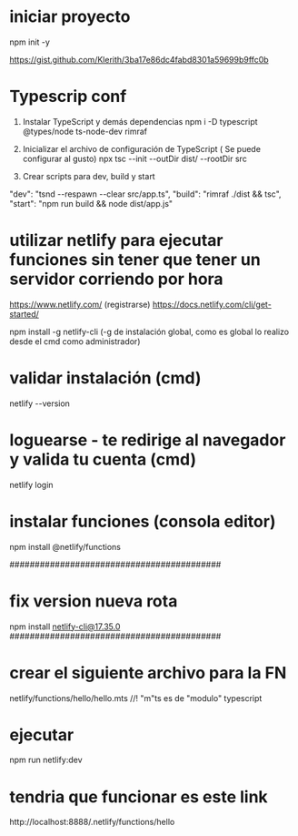 # iniciar proyecto

npm init -y

https://gist.github.com/Klerith/3ba17e86dc4fabd8301a59699b9ffc0b

# Typescrip conf

1. Instalar TypeScript y demás dependencias
npm i -D typescript @types/node ts-node-dev rimraf

2. Inicializar el archivo de configuración de TypeScript ( Se puede configurar al gusto)
npx tsc --init --outDir dist/ --rootDir src

3. Crear scripts para dev, build y start

"dev": "tsnd --respawn --clear src/app.ts",
"build": "rimraf ./dist && tsc",
"start": "npm run build && node dist/app.js"


# utilizar netlify para ejecutar funciones sin tener que tener un servidor corriendo por hora

https://www.netlify.com/ (registrarse)
https://docs.netlify.com/cli/get-started/

npm install -g netlify-cli (-g de instalación global, como es global lo realizo desde el cmd como administrador)

# validar instalación (cmd)
netlify --version

# loguearse - te redirige al navegador y valida tu cuenta (cmd)
netlify login 


# instalar funciones (consola editor)

npm install @netlify/functions

##########################################
# fix version nueva rota
npm install netlify-cli@17.35.0
##########################################


# crear el siguiente archivo para la FN

netlify/functions/hello/hello.mts //! "m"ts es de "modulo" typescript


# ejecutar
npm run netlify:dev


# tendria que funcionar es este link

http://localhost:8888/.netlify/functions/hello